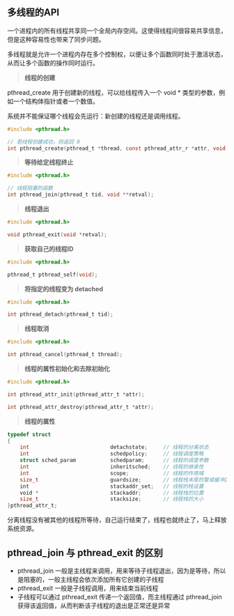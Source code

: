 ## 多线程的API

一个进程内的所有线程共享同一个全局内存空间。这使得线程间很容易共享信息，但是这种容易性也带来了同步问题。

多线程就是允许一个进程内存在多个控制权，以便让多个函数同时处于激活状态，从而让多个函数的操作同时运行。

> **线程的创建**

pthread_create 用于创建新的线程，可以给线程传入一个 void * 类型的参数，例如一个结构体指针或者一个数值。

系统并不能保证哪个线程会先运行：新创建的线程还是调用线程。

```c
#include <pthread.h>

// 若线程创建成功，则返回 0
int pthread_create(pthread_t *thread, const pthread_attr_r *attr, void *(*start_routine) (void*), void *arg);
```

> **等待给定线程终止**

```c
#include <pthread.h>

// 线程阻塞的函数
int pthread_join(pthread_t tid, void **retval);
```

> **线程退出**

```c
#include <pthread.h>

void pthread_exit(void *retval);
```

> **获取自己的线程ID**

```c
#include <pthread.h>

pthread_t pthread_self(void);
```

> **将指定的线程变为 detached**

```c
#include <pthread.h>

int pthread_detach(pthread_t tid);
```

> **线程取消**

```c
#include <pthread.h>

int pthread_cancel(pthread_t thread);
```

> **线程的属性初始化和去除初始化**

```c
#include <pthread.h>

int pthread_attr_init(pthread_attr_t *attr);

int pthread_attr_destroy(pthread_attr_t *attr);
```

> **线程的属性**

```c
typedef struct
{
    int                          detachstate;     // 线程的分离状态
    int                          schedpolicy;     // 线程调度策略
    struct sched_param           schedparam;      // 线程的调度参数
    int                          inheritsched;    // 线程的继承性
    int                          scope;           // 线程的作用域
    size_t                       guardsize;       // 线程栈末尾的警戒缓冲区大小
    int                          stackaddr_set;   // 线程的栈设置
    void *                       stackaddr;       // 线程栈的位置
    size_t                       stacksize;       // 线程栈的大小
}pthread_attr_t;
```

分离线程没有被其他的线程所等待，自己运行结束了，线程也就终止了，马上释放系统资源。

## pthread_join 与 pthread_exit 的区别

* pthread_join 一般是主线程来调用，用来等待子线程退出，因为是等待，所以是阻塞的，一般主线程会依次添加所有它创建的子线程
* pthread_exit 一般是子线程调用，用来结束当前线程
* 子线程可以通过 pthread_exit 传递一个返回值，而主线程通过 pthread_join 获得该返回值，从而判断该子线程的退出是正常还是异常







